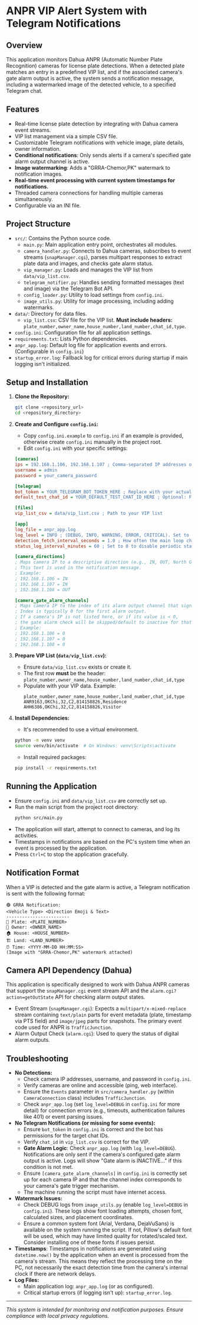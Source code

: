 # ANPR VIP Alert System with Telegram Notifications

## Overview

This application monitors Dahua ANPR (Automatic Number Plate Recognition) cameras for license plate detections. When a detected plate matches an entry in a predefined VIP list, and if the associated camera's gate alarm output is active, the system sends a notification message, including a watermarked image of the detected vehicle, to a specified Telegram chat.

## Features

- Real-time license plate detection by integrating with Dahua camera event streams.
- VIP list management via a simple CSV file.
- Customizable Telegram notifications with vehicle image, plate details, owner information.
- **Conditional notifications**: Only sends alerts if a camera's specified gate alarm output channel is active.
- **Image watermarking**: Adds a "GRRA-Chemor,PK" watermark to notification images.
- **Real-time event processing with current system timestamps for notifications.**
- Threaded camera connections for handling multiple cameras simultaneously.
- Configurable via an INI file.

## Project Structure

- `src/`: Contains the Python source code.
  - `main.py`: Main application entry point, orchestrates all modules.
  - `camera_handler.py`: Connects to Dahua cameras, subscribes to event streams (`snapManager.cgi`), parses multipart responses to extract plate data and images, and checks gate alarm status.
  - `vip_manager.py`: Loads and manages the VIP list from `data/vip_list.csv`.
  - `telegram_notifier.py`: Handles sending formatted messages (text and image) via the Telegram Bot API.
  - `config_loader.py`: Utility to load settings from `config.ini`.
  - `image_utils.py`: Utility for image processing, including adding watermarks.
- `data/`: Directory for data files.
  - `vip_list.csv`: CSV file for the VIP list. **Must include headers:** `plate_number,owner_name,house_number,land_number,chat_id,type`.
- `config.ini`: Configuration file for all application settings.
- `requirements.txt`: Lists Python dependencies.
- `anpr_app.log`: Default log file for application events and errors. (Configurable in `config.ini`)
- `startup_error.log`: Fallback log for critical errors during startup if main logging isn't initialized.

## Setup and Installation

1.  **Clone the Repository:**
    ```bash
    git clone <repository_url>
    cd <repository_directory>
    ```

2.  **Create and Configure `config.ini`:**
    - Copy `config.ini.example` to `config.ini` if an example is provided, otherwise create `config.ini` manually in the project root.
    - Edit `config.ini` with your specific settings:

    ```ini
    [cameras]
    ips = 192.168.1.106, 192.168.1.107 ; Comma-separated IP addresses of your Dahua cameras
    username = admin
    password = your_camera_password

    [telegram]
    bot_token = YOUR_TELEGRAM_BOT_TOKEN_HERE ; Replace with your actual Telegram Bot Token
    default_test_chat_id = YOUR_DEFAULT_TEST_CHAT_ID_HERE ; Optional: For testing notifications

    [files]
    vip_list_csv = data/vip_list.csv ; Path to your VIP list

    [app]
    log_file = anpr_app.log
    log_level = INFO ; (DEBUG, INFO, WARNING, ERROR, CRITICAL). Set to DEBUG for verbose troubleshooting.
    detection_fetch_interval_seconds = 1.0 ; How often the main loop checks the detection queue
    status_log_interval_minutes = 60 ; Set to 0 to disable periodic status log

    [camera_directions]
    ; Maps camera IP to a descriptive direction (e.g., IN, OUT, North Gate IN)
    ; This text is used in the notification message.
    ; Example:
    ; 192.168.1.106 = IN
    ; 192.168.1.107 = IN
    ; 192.168.1.108 = OUT

    [camera_gate_alarm_channels]
    ; Maps camera IP to the index of its alarm output channel that signals gate opening.
    ; Index is typically 0 for the first alarm output.
    ; If a camera's IP is not listed here, or if its value is < 0,
    ; the gate alarm check will be skipped/default to inactive for that camera, and no notification will be sent.
    ; Example:
    ; 192.168.1.106 = 0
    ; 192.168.1.107 = 0
    ; 192.168.1.108 = 0
    ```

3.  **Prepare VIP List (`data/vip_list.csv`):**
    - Ensure `data/vip_list.csv` exists or create it.
    - The first row **must** be the header: `plate_number,owner_name,house_number,land_number,chat_id,type`
    - Populate with your VIP data. Example:
      ```csv
      plate_number,owner_name,house_number,land_number,chat_id,type
      ANR9163,OKChi,32,C2,814158826,Residence
      AHH6386,OKChi,32,C2,814158826,Visitor
      ```

4.  **Install Dependencies:**
    - It's recommended to use a virtual environment.
    ```bash
    python -m venv venv
    source venv/bin/activate  # On Windows: venv\Scripts\activate
    ```
    - Install required packages:
    ```bash
    pip install -r requirements.txt
    ```

## Running the Application

- Ensure `config.ini` and `data/vip_list.csv` are correctly set up.
- Run the main script from the project root directory:
  ```bash
  python src/main.py
  ```
- The application will start, attempt to connect to cameras, and log its activities.
- Timestamps in notifications are based on the PC's system time when an event is processed by the application.
- Press `Ctrl+C` to stop the application gracefully.

## Notification Format

When a VIP is detected and the gate alarm is active, a Telegram notification is sent with the following format:

```
🟢 GRRA Notification:
<Vehicle Type> <Direction Emoji & Text>
------------------------
🚗 Plate: <PLATE_NUMBER>
👤 Owner: <OWNER_NAME>
🏠 House: <HOUSE_NUMBER>
🏗️ Land: <LAND_NUMBER>
⏰ Time: <YYYY-MM-DD HH:MM:SS>
(Image with "GRRA-Chemor,PK" watermark attached)
```

## Camera API Dependency (Dahua)

This application is specifically designed to work with Dahua ANPR cameras that support the `snapManager.cgi` event stream API and the `alarm.cgi?action=getOutState` API for checking alarm output states.
- Event Stream (`snapManager.cgi`): Expects a `multipart/x-mixed-replace` stream containing `text/plain` parts for event metadata (plate, timestamp via PTS field) and `image/jpeg` parts for snapshots. The primary event code used for ANPR is `TrafficJunction`.
- Alarm Output Check (`alarm.cgi`): Used to query the status of digital alarm outputs.

## Troubleshooting

- **No Detections:**
  - Check camera IP addresses, username, and password in `config.ini`.
  - Verify cameras are online and accessible (ping, web interface).
  - Ensure the `Events` parameter in `src/camera_handler.py` (within `CameraConnection` class) includes `TrafficJunction`.
  - Check `anpr_app.log` (set `log_level=DEBUG` in `config.ini` for more detail) for connection errors (e.g., timeouts, authentication failures like 401) or event parsing issues.
- **No Telegram Notifications (or missing for some events):**
  - Ensure `bot_token` in `config.ini` is correct and the bot has permissions for the target chat IDs.
  - Verify `chat_id` in `vip_list.csv` is correct for the VIP.
  - **Gate Alarm Logic**: Check `anpr_app.log` (with `log_level=DEBUG`). Notifications are only sent if the camera's configured gate alarm output is active. Logs will show "Gate alarm is INACTIVE..." if this condition is not met.
  - Ensure `[camera_gate_alarm_channels]` in `config.ini` is correctly set up for each camera IP and that the channel index corresponds to your camera's gate trigger mechanism.
  - The machine running the script must have internet access.
- **Watermark Issues:**
  - Check DEBUG logs from `image_utils.py` (enable `log_level=DEBUG` in `config.ini`). These logs show font loading attempts, chosen font, calculated sizes, and placement coordinates.
  - Ensure a common system font (Arial, Verdana, DejaVuSans) is available on the system running the script. If not, Pillow's default font will be used, which may have limited quality for rotated/scaled text. Consider installing one of these fonts if issues persist.
- **Timestamps**: Timestamps in notifications are generated using `datetime.now()` by the application when an event is processed from the camera's stream. This means they reflect the processing time on the PC, not necessarily the exact detection time from the camera's internal clock if there are network delays.
- **Log Files:**
  - Main application log: `anpr_app.log` (or as configured).
  - Critical startup errors (if logging isn't up): `startup_error.log`.

---
*This system is intended for monitoring and notification purposes. Ensure compliance with local privacy regulations.*